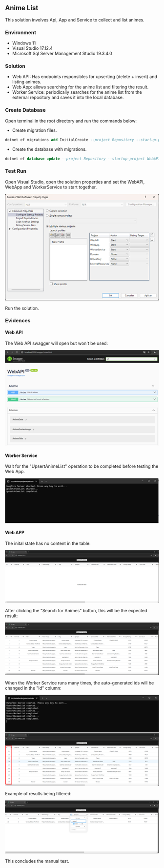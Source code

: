 ## Anime List
This solution involves Api, App and Service to collect and list animes.

### Environment
- Windows 11
- Visual Studio 17.12.4
- Microsoft Sql Server Management Studio 19.3.4.0

### Solution
- Web API: Has endpoints responsibles for upserting (delete + insert) and listing animes.
- Web App: allows searching for the anime list and filtering the result.
- Worker Service: periodically searches for the anime list from the external repository and saves it into the local database.

### Create Database 
Open terminal in the root directory and run the commands below:

- Create migration files.
```sql
dotnet ef migrations add InitialCreate --project Repository --startup-project WebAPI -- "Server=(localdb)\\mssqllocaldb;Database=HahnSoftwareDatabase;Trusted_Connection=True;";
```

- Create the database with migrations.
```sql
dotnet ef database update --project Repository --startup-project WebAPI -- "Server=(localdb)\\mssqllocaldb;Database=HahnSoftwareDatabase;Trusted_Connection=True;";
```

### Test Run
Open Visual Studio, open the solution properties and set the WebAPI, WebApp and WorkerService to start together.

![solution_properties](./docs/solution_properties.png)

Run the solution.

### Evidences

#### Web API
The Web API swagger will open but won't be used:

![webapi](./docs/webapi.png)

#### Worker Service
Wait for the "UpsertAnimeList" operation to be completed before testing the Web App.

![workerservice](./docs/workerservice.png)

#### Web APP

The inital state has no content in the table:

![webapp](./docs/webapp.png)

After clicking the "Search for Animes" button, this will be the expected result:

![webapp_2](./docs/webapp_2.png)

When the Worker Service runs many times, the auto-generated ids will be changed in the "Id" column:

![workerservice_2](./docs/workerservice_2.png)
![webapp_3](./docs/webapp_3.png)

Example of results being filtered:

![webapp_4](./docs/webapp_4.png)

This concludes the manual test.